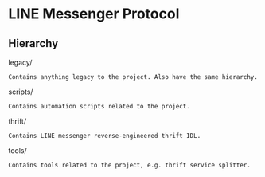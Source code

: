 # LINE Messenger Protocol

## Hierarchy

legacy/

	Contains anything legacy to the project. Also have the same hierarchy.

scripts/

	Contains automation scripts related to the project.

thrift/

	Contains LINE messenger reverse-engineered thrift IDL.

tools/

	Contains tools related to the project, e.g. thrift service splitter.
